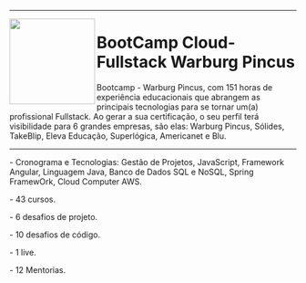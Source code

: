 <div lign="left"><hr>
<img src="InsígniaCloudFullStack.png" width="150px" align="left">
<h1>BootCamp Cloud-Fullstack Warburg Pincus</h1>
Bootcamp - Warburg Pincus, com 151 horas de experiência educacionais que abrangem as principais tecnologias para se tornar um(a) profissional Fullstack. Ao gerar a sua certificação, o seu perfil terá visibilidade para 6 grandes empresas, são elas: Warburg Pincus, Sólides, TakeBlip, Eleva Educação, Superlógica, Americanet e Blu.
<hr>
<p>- Cronograma e Tecnologias: Gestão de Projetos, JavaScript, Framework Angular, Linguagem Java, Banco de Dados SQL e NoSQL, Spring FramewOrk, Cloud Computer AWS.</p>
<p>- 43 cursos.</p>
<p>- 6 desafios de projeto.</p>
<p>- 10 desafios de código.</p>
<p>- 1 live.</p>
<p>- 12 Mentorias.</p>
</div>
